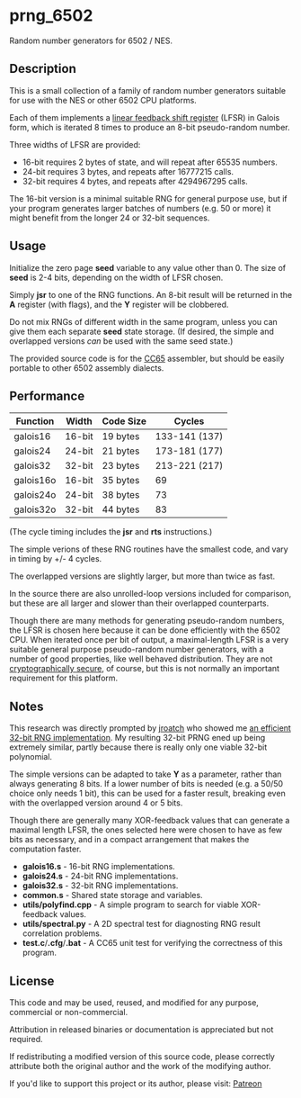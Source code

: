 # prng_6502

Random number generators for 6502 / NES.

## Description

This is a small collection of a family of random number generators
suitable for use with the NES or other 6502 CPU platforms.

Each of them implements a
[linear feedback shift register](http://en.wikipedia.org/wiki/Linear-feedback_shift_register)
(LFSR) in Galois form, which is iterated 8 times to produce
an 8-bit pseudo-random number.

Three widths of LFSR are provided:
* 16-bit requires 2 bytes of state, and will repeat after 65535 numbers.
* 24-bit requires 3 bytes, and repeats after 16777215 calls.
* 32-bit requires 4 bytes, and repeats after 4294967295 calls.

The 16-bit version is a minimal suitable RNG for general purpose use,
but if your program generates larger batches of numbers (e.g. 50 or more)
it might benefit from the longer 24 or 32-bit sequences.

## Usage

Initialize the zero page **seed** variable to any value other than 0.
The size of **seed** is 2-4 bits, depending on the width of LFSR chosen.

Simply **jsr** to one of the RNG functions.
An 8-bit result will be returned in the **A** register (with flags),
and the **Y** register will be clobbered.

Do not mix RNGs of different width in the same program, unless you can
give them each separate **seed** state storage. (If desired, the simple
and overlapped versions _can_ be used with the same seed state.)

The provided source code is for the
[CC65](https://cc65.github.io/)
assembler, but should be easily portable to other 6502 assembly dialects.

## Performance

| Function  | Width  | Code Size | Cycles        |
| --------- | ------ | --------- | ------------- |
| galois16  | 16-bit | 19 bytes  | 133-141 (137) |
| galois24  | 24-bit | 21 bytes  | 173-181 (177) |
| galois32  | 32-bit | 23 bytes  | 213-221 (217) |
| galois16o | 16-bit | 35 bytes  | 69            |
| galois24o | 24-bit | 38 bytes  | 73            |
| galois32o | 32-bit | 44 bytes  | 83            |

(The cycle timing includes the **jsr** and **rts** instructions.)

The simple verions of these RNG routines have the smallest code,
and vary in timing by +/- 4 cycles.

The overlapped versions are slightly larger, but more than twice as fast.

In the source there are also unrolled-loop versions included for comparison,
but these are all larger and slower than their overlapped counterparts.

Though there are many methods for generating pseudo-random numbers,
the LFSR is chosen here because it can be done efficiently with the 6502 CPU.
When iterated once per bit of output, a maximal-length LFSR is a very
suitable general purpose pseudo-random number generators, with a number of
good properties, like well behaved distribution.
They are not
[cryptographically secure](http://en.wikipedia.org/wiki/Cryptographically_secure_pseudorandom_number_generator),
of course, but this is not normally an important requirement for this platform.

## Notes

This research was directly prompted by
[jroatch](https://github.com/jroatch)
who showed me
[an efficient 32-bit RNG implementation](http://forums.nesdev.com/viewtopic.php?p=196569#p196569).
My resulting 32-bit PRNG ened up being extremely similar,
partly because there is really only one viable 32-bit polynomial.

The simple versions can be adapted to take **Y** as a parameter, rather than
always generating 8 bits. If a lower number of bits is needed
(e.g. a 50/50 choice only needs 1 bit), this can be used for a faster
result, breaking even with the overlapped version around 4 or 5 bits.

Though there are generally many XOR-feedback values that can generate a maximal
length LFSR, the ones selected here were chosen to have as few bits as necessary,
and in a compact arrangement that makes the computation faster.

* **galois16.s** - 16-bit RNG implementations.
* **galois24.s** - 24-bit RNG implementations.
* **galois32.s** - 32-bit RNG implementations.
* **common.s** - Shared state storage and variables.
* **utils/polyfind.cpp** - A simple program to search for viable XOR-feedback values.
* **utils/spectral.py** - A 2D spectral test for diagnosting RNG result correlation problems.
* **test.c**/**.cfg**/**.bat** - A CC65 unit test for verifying the correctness of this program.

## License

This code and may be used, reused, and modified for any purpose, commercial or non-commercial.

Attribution in released binaries or documentation is appreciated but not required.

If redistributing a modified version of this source code, please correctly attribute both the original author and the work of the modifying author.

If you'd like to support this project or its author, please visit:
 [Patreon](https://www.patreon.com/rainwarrior)

